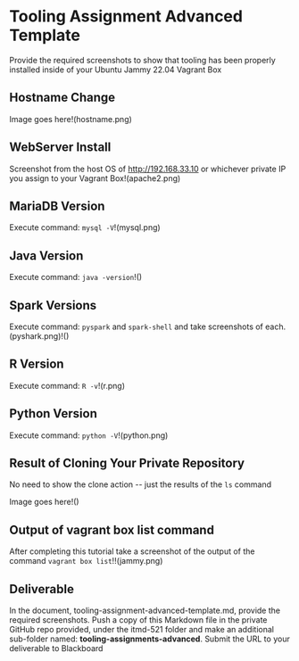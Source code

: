 # Tooling Assignment Advanced Template

Provide the required screenshots to show that tooling has been properly installed inside of your Ubuntu Jammy 22.04 Vagrant Box

## Hostname Change

Image goes here!(hostname.png)

## WebServer Install

Screenshot from the host OS of http://192.168.33.10  or whichever private IP you assign to your Vagrant Box!(apache2.png)

## MariaDB Version

Execute command: `mysql -V`!(mysql.png)

## Java Version

Execute command: `java -version`!(<java version.png>)

## Spark Versions

Execute command: `pyspark` and `spark-shell` and take screenshots of each.
(pyshark.png)!(<spark shell.png>)
## R Version

Execute command: `R -v`!(r.png)

## Python Version

Execute command: `python -V`!(python.png)

## Result of Cloning Your Private Repository

No need to show the clone action -- just the results of the `ls` command

Image goes here!(<git ls.png>)

## Output of vagrant box list command

After completing this tutorial take a screenshot of the output of the command ```vagrant box list```!!(jammy.png)

## Deliverable

In the document, tooling-assignment-advanced-template.md, provide the required screenshots. Push a copy of this Markdown file in the private GitHub repo provided, under the itmd-521 folder and make an additional sub-folder named: **tooling-assignments-advanced**.  Submit the URL to your deliverable to Blackboard
